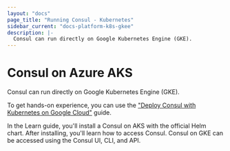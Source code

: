 ```yaml
---
layout: "docs"
page_title: "Running Consul - Kubernetes"
sidebar_current: "docs-platform-k8s-gkee"
description: |-
  Consul can run directly on Google Kubernetes Engine (GKE).
---
```


# Consul on Azure AKS

Consul can run directly on Google Kubernetes Engine (GKE). 

To get hands-on experience, you can use the ["Deploy Consul with Kubernetes on Google Cloud"]() guide.

In the Learn guide, you'll install a Consul on AKS with the official Helm chart. After installing, you'll learn how to access Consul. Consul on GKE can be accessed using the Consul UI, CLI, and API.